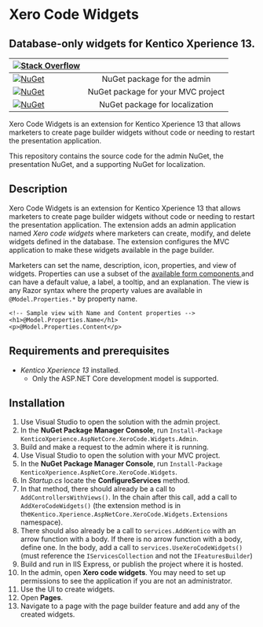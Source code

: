 # Xero Code Widgets

## Database-only widgets for Kentico Xperience 13.

| [![Stack Overflow](https://img.shields.io/badge/Stack%20Overflow-ASK%20NOW-FE7A16.svg?logo=stackoverflow&logoColor=white)](https://stackoverflow.com/tags/kentico)                   |                                    |
| ------------------------------------------------------------------------------------------------------------------------------------------------------------------------------------ | :--------------------------------: |
| [![NuGet](https://img.shields.io/nuget/v/KenticoXperience.AspNetCore.XeroCode.Widgets.Admin.svg)](https://www.nuget.org/packages/KenticoXperience.AspNetCore.XeroCode.Widgets.Admin) |    NuGet package for the admin     |
| [![NuGet](https://img.shields.io/nuget/v/KenticoXperience.AspNetCore.XeroCode.Widgets.svg)](https://www.nuget.org/packages/KenticoXperience.AspNetCore.XeroCode.Widgets)             | NuGet package for your MVC project |
| [![NuGet](https://img.shields.io/nuget/v/KenticoXperience.AspNetCore.XeroCode.Resources.svg)](https://www.nuget.org/packages/KenticoXperience.AspNetCore.XeroCode.Resources)         |   NuGet package for localization   |

Xero Code Widgets is an extension for Kentico Xperience 13 that allows marketers to create page builder widgets without code or needing to restart the presentation application.

This repository contains the source code for the admin NuGet, the presentation NuGet, and a supporting NuGet for localization.

## Description

Xero Code Widgets is an extension for Kentico Xperience 13 that allows marketers to create page builder widgets without code or needing to restart the presentation application. The extension adds an admin application named _Xero code widgets_ where marketers can create, modify, and delete widgets defined in the database. The extension configures the MVC application to make these widgets available in the page builder.

Marketers can set the name, description, icon, properties, and view of widgets. Properties can use a subset of the [available form components ](https://docs.xperience.io/developing-websites/form-builder-development/reference-system-form-components) and can have a default value, a label, a tooltip, and an explanation. The view is any Razor syntax where the property values are available in `@Model.Properties.*` by property name.

```razor
<!-- Sample view with Name and Content properties -->
<h1>@Model.Properties.Name</h1>
<p>@Model.Properties.Content</p>
```

## Requirements and prerequisites

- _Kentico Xperience 13_ installed.
  - Only the ASP.NET Core development model is supported.

## Installation

1. Use Visual Studio to open the solution with the admin project.
1. In the **NuGet Package Manager Console**, run `Install-Package KenticoXperience.AspNetCore.XeroCode.Widgets.Admin`.
1. Build and make a request to the admin where it is running.
1. Use Visual Studio to open the solution with your MVC project.
1. In the **NuGet Package Manager Console**, run `Install-Package KenticoXperience.AspNetCore.XeroCode.Widgets`.
1. In _Startup.cs_ locate the **ConfigureServices** method.
1. In that method, there should already be a call to `AddControllersWithViews()`. In the chain after this call, add a call to `AddXeroCodeWidgets()` (the extension method is in the`Kentico.Xperience.AspNetCore.XeroCode.Widgets.Extensions` namespace).
1. There should also already be a call to `services.AddKentico` with an arrow function with a body. If there is no arrow function with a body, define one. In the body, add a call to `services.UseXeroCodeWidgets()` (must reference the `IServicesCollection` and not the `IFeaturesBuilder`)
1. Build and run in IIS Express, or publish the project where it is hosted.
1. In the admin, open **Xero code widgets**. You may need to set up permissions to see the application if you are not an administrator.
1. Use the UI to create widgets.
1. Open **Pages**.
1. Navigate to a page with the page builder feature and add any of the created widgets.
